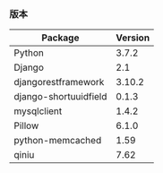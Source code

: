 ### 版本
Package|Version
----|----
Python|3.7.2
Django|2.1
djangorestframework|3.10.2
django-shortuuidfield|0.1.3
mysqlclient|1.4.2
Pillow|6.1.0
python-memcached|1.59
qiniu|7.62



